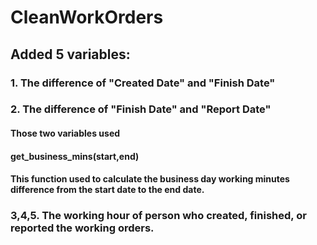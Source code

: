 # CleanWorkOrders
## Added 5 variables:
### 1. The difference of "Created Date" and "Finish Date"
### 2. The difference of "Finish Date" and "Report Date"
#### Those two variables used 
#### get_business_mins(start,end)
#### This function used to calculate the business day working minutes difference from the start date to the end date.
### 3,4,5. The working hour of person who created, finished, or reported the working orders.

